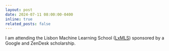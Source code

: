 ```yaml
---
layout: post
date: 2024-07-11 08:00:00-0400
inline: true
related_posts: false
---
```


I am attending the Lisbon Machine Learning School ([LxMLS](http://lxmls.it.pt/2024/)) sponsored by a Google and ZenDesk scholarship.
